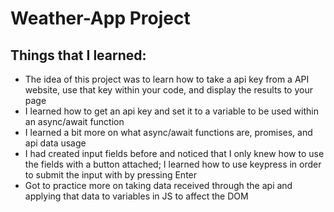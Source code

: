 <h1>Weather-App Project</h1>

<h2>Things that I learned:</h2>

- The idea of this project was to learn how to take a api key from a API website, use that key within your code, and display the results to your page
- I learned how to get an api key and set it to a variable to be used within an async/await function
- I learned a bit more on what async/await functions are, promises, and api data usage
- I had created input fields before and noticed that I only knew how to use the fields with a button attached; I learned how to use keypress in order to submit the input with by pressing Enter
- Got to practice more on taking data received through the api and applying that data to variables in JS to affect the DOM
